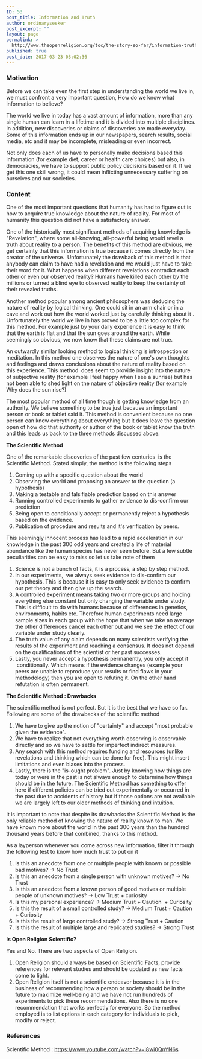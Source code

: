 ```yaml
---
ID: 53
post_title: Information and Truth
author: ordinaryseeker
post_excerpt: ""
layout: page
permalink: >
  http://www.theopenreligion.org/toc/the-story-so-far/information-truth/
published: true
post_date: 2017-03-23 03:02:36
---
```

<h3><strong>Motivation</strong></h3>
Before we can take even the first step in understanding the world we live in, we must confront a very important question, How do we know what information to believe?

The world we live in today has a vast amount of information, more than any single human can learn in a lifetime and it is divided into multiple disciplines. In addition, new discoveries or claims of discoveries are made everyday. Some of this information ends up in our newspapers, search results, social media, etc and it may be incomplete, misleading or even incorrect.

Not only does each of us have to personally make decisions based this information (for example diet, career or health care choices) but also, in democracies, we have to support public policy decisions based on it. If we get this one skill wrong, it could mean inflicting unnecessary suffering on ourselves and our societies.
<h3><strong>Content</strong></h3>
One of the most important questions that humanity has had to figure out is how to acquire true knowledge about the nature of reality. For most of humanity this question did not have a satisfactory answer.

One of the historically most significant methods of acquiring knowledge is "Revelation", where some all-knowing, all-powerful being would revel a truth about reality to a person. The benefits of this method are obvious, we get certainty that this information is true because it comes directly from the creator of the universe.  Unfortunately the drawback of this method is that anybody can claim to have had a revelation and we would just have to take their word for it. What happens when different revelations contradict each other or even our observed reality? Humans have killed each other by the millions or turned a blind eye to observed reality to keep the certainty of their revealed truths.

Another method popular among ancient philosophers was deducing the nature of reality by logical thinking. One could sit in an arm chair or in a cave and work out how the world worked just by carefully thinking about it . Unfortunately the world we live in has proved to be a little too complex for this method. For example just by your daily experience it is easy to think that the earth is flat and that the sun goes around the earth. While seemingly so obvious, we now know that these claims are not true.

An outwardly similar looking method to logical thinking is introspection or meditation. In this method one observes the nature of one's own thoughts and feelings and draws conclusions about the nature of reality based on this experience. This method  does seem to provide insight into the nature of subjective reality (for example I feel happy when I see a sunrise) but has not been able to shed light on the nature of objective reality (for example Why does the sun rise?)

The most popular method of all time though is getting knowledge from an authority. We believe something to be true just because an important person or book or tablet said it. This method is convenient because no one person can know everything about everything but it does leave the question open of how did that authority or author of the book or tablet know the truth and this leads us back to the three methods discussed above.

<strong>The Scientific Method</strong>

One of the remarkable discoveries of the past few centuries  is the Scientific Method. Stated simply, the method is the following steps
<ol>
 	<li>Coming up with a specific question about the world</li>
 	<li>Observing the world and proposing an answer to the question (a hypothesis)</li>
 	<li>Making a testable and falsifiable prediction based on this answer</li>
 	<li>Running controlled experiments to gather evidence to dis-confirm our prediction</li>
 	<li>Being open to conditionally accept or permanently reject a hypothesis based on the evidence.</li>
 	<li>Publication of procedure and results and it's verification by peers.</li>
</ol>
This seemingly innocent process has lead to a rapid acceleration in our knowledge in the past 300 odd years and created a life of material abundance like the human species has never seen before. But a few subtle peculiarities can be easy to miss so let us take note of them
<ol>
 	<li>Science is not a bunch of facts, it is a process, a step by step method.</li>
 	<li>In our experiments,  we always seek evidence to dis-confirm our hypothesis. This is because it is easy to only seek evidence to confirm our pet theory and then give up the search.</li>
 	<li>A controlled experiment means taking two or more groups and holding everything else constant but only changing the variable under study. This is difficult to do with humans because of differences in genetics, environments, habits etc. Therefore human experiments need large sample sizes in each group with the hope that when we take an average the other differences cancel each other out and we see the effect of our variable under study clearly.</li>
 	<li>The truth value of any claim depends on many scientists verifying the results of the experiment and reaching a consensus. It does not depend on the qualifications of the scientist or her past successes.</li>
 	<li>Lastly, you never accept a hypothesis permanently, you only accept it  conditionally. Which means if the evidence changes (example your peers are unable to reproduce your results or find flaws in your methodology) then you are open to refuting it. On the other hand refutation is often permanent.</li>
</ol>
<strong>The Scientific Method : Drawbacks</strong>

The scientific method is not perfect. But it is the best that we have so far. Following are some of the drawbacks of the scientific method
<ol>
 	<li>We have to give up the notion of "certainty" and accept "most probable given the evidence".</li>
 	<li>We have to realize that not everything worth observing is observable directly and so we have to settle for imperfect indirect measures.</li>
 	<li>Any search with this method requires funding and resources (unlike revelations and thinking which can be done for free). This might insert limitations and even biases into the process.</li>
 	<li>Lastly, there is the "is-ought problem". Just by knowing how things are today or were in the past is not always enough to determine how things should be in the future. The Scientific Method has something to offer here if different policies can be tried out experimentally or occurred in the past due to accidents of history but if those options are not available we are largely left to our older methods of thinking and intuition.</li>
</ol>
It is important to note that despite its drawbacks the Scientific Method is the only reliable method of knowing the nature of reality known to man. We have known more about the world in the past 300 years than the hundred thousand years before that combined, thanks to this method.

As a layperson whenever you come across new information, filter it through the following test to know how much trust to put on it
<ol>
 	<li>Is this an anecdote from one or multiple people with known or possible bad motives? -&gt; No Trust</li>
 	<li>Is this an anecdote from a single person with unknown motives? -&gt; No Trust</li>
 	<li>Is this an anecdote from a known person of good motives or multiple people of unknown motives? -&gt; Low Trust + curiosity</li>
 	<li>Is this my personal experience? -&gt; Medium Trust + Caution  + Curiosity</li>
 	<li>Is this the result of a small controlled study? -&gt; Medium Trust + Caution + Curiosity</li>
 	<li>Is this the result of large controlled study? -&gt; Strong Trust + Caution</li>
 	<li>Is this the result of multiple large and replicated studies? -&gt; Strong Trust</li>
</ol>
<strong>Is Open Religion Scientific?</strong>

Yes and No. There are two aspects of Open Religion.
<ol>
 	<li>Open Religion should always be based on Scientific Facts, provide references for relevant studies and should be updated as new facts come to light.</li>
 	<li>Open Religion itself is not a scientific endeavor because it is in the business of recommending how a person or society should be in the future to maximize well-being and we have not run hundreds of experiments to pick these recommendations. Also there is no one recommendation that works perfectly for everyone. So the method employed is to list options in each category for individuals to pick, modify or reject.</li>
</ol>
<h3><strong>References</strong></h3>
Scientific Method : <a href="https://www.youtube.com/watch?v=i8wi0QnYN6s">https://www.youtube.com/watch?v=i8wi0QnYN6s</a>

&nbsp;